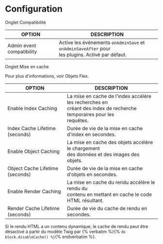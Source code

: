<h1 class="rem">Configuration</h1>

<div class="box">
Onglet Compatibilité
</div>

| **OPTION**                | **DESCRIPTION**
| ---------                 | ---------
| Admin event compatibility | Active les événements `onAdminSave` et `onAdminSaveAfter` pour <br>les plugins. Activé par défaut.

<div class="box">
Onglet Mise en cache
</div>

Pour plus d'informations, voir Objets Flex.

| **OPTION**               | **DESCRIPTION**
| ---------                | ---------
| Enable Index Caching     | La mise en cache de l'index accélère les recherches en <br>créant des index de recherche temporaires pour les <br>requêtes.
| Index Cache Lifetime (seconds) | Durée de vie de la mise en cache d'index en secondes.
| Enable Object Caching    | La mise en cache des objets accélère le chargement <br>des données et des images des objets.
| Object Cache Lifetime (seconds) |Durée de vie de la mise en cache d'objets en secondes.
| Enable Render Caching    | La mise en cache du rendu accélère le rendu du  <br>contenu en mettant en cache le code HTML résultant.
| Render Cache Lifetime (seconds)  | Durée de vie du cache de rendu en secondes.

Si le rendu HTML a un contenu dynamique, le cache de rendu peut être désactivé à partir du modèle Twig par {% verbatim %}{% `do block.disableCache() %}`{% endverbatim %}.

